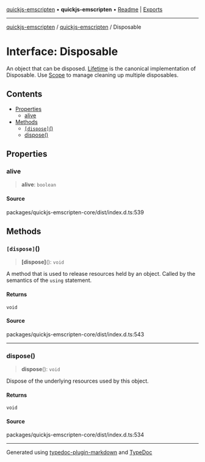 [quickjs-emscripten](../../packages.md) • **quickjs-emscripten** • [Readme](../README.md) \| [Exports](../exports.md)

***

[quickjs-emscripten](../../packages.md) / [quickjs-emscripten](../exports.md) / Disposable

# Interface: Disposable

An object that can be disposed.
[Lifetime](../classes/Lifetime.md) is the canonical implementation of Disposable.
Use [Scope](../classes/Scope.md) to manage cleaning up multiple disposables.

## Contents

- [Properties](Disposable.md#properties)
  - [alive](Disposable.md#alive)
- [Methods](Disposable.md#methods)
  - [`[dispose]`()](Disposable.md#dispose)
  - [dispose()](Disposable.md#dispose)

## Properties

### alive

> **alive**: `boolean`

#### Source

packages/quickjs-emscripten-core/dist/index.d.ts:539

## Methods

### `[dispose]`()

> **[dispose]**(): `void`

A method that is used to release resources held by an object. Called by the semantics of the `using` statement.

#### Returns

`void`

#### Source

packages/quickjs-emscripten-core/dist/index.d.ts:543

***

### dispose()

> **dispose**(): `void`

Dispose of the underlying resources used by this object.

#### Returns

`void`

#### Source

packages/quickjs-emscripten-core/dist/index.d.ts:534

***

Generated using [typedoc-plugin-markdown](https://www.npmjs.com/package/typedoc-plugin-markdown) and [TypeDoc](https://typedoc.org/)
